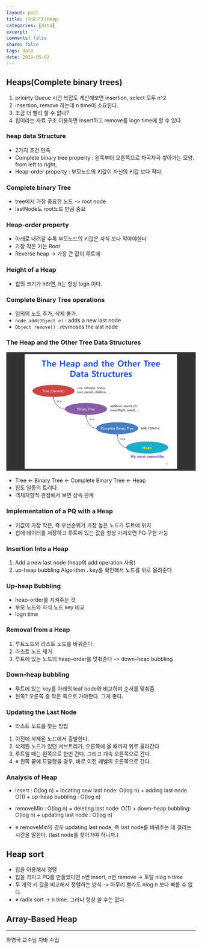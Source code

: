 ```yaml
---
layout: post
title: (자료구조)Heap
categories: [data]
excerpt: ' '
comments: false
share: false
tags: data
date: 2019-05-02
---
```


## Heaps(Complete binary trees)

1.  prioirty Queue 시간 복잡도 계산해보면 insertion, select 모두 n^2
2.  insertion, remove 하는데 n time이 소요된다.
3.  조금 더 빨리 할 수 없나?
4.  힙이라는 자료 구조 이용하면 insert하고 remove를 logn time에 할 수 있다.

### heap data Structure

- 2가지 조건 만족
- Complete binary tree property : 왼쪽부터 오른쪽으로 차곡차곡 쌓아가는 모양. from left to right,
- Heap-order property : 부모노드의 키값이 자신의 키값 보다 작다.

### Complete binary Tree

- tree에서 가장 중요한 노드 -> root node
- lastNode도 root노드 만큼 중요

### Heap-order property

- 아래로 내려갈 수록 부모노드의 키값은 자식 보다 작아야한다
- 가장 작은 키는 Root
- Reverse heap -> 가장 큰 값이 루트에

### Height of a Heap

- 힙의 크기가 h라면, h는 항상 logn 이다.

### Complete Binary Tree operations

- 임의의 노드 추가, 삭제 불가.
- `node add(Object e)` : adds a new last node
- `Object remove()` : revmoses the alst node

### The Heap and the Other Tree Data Structures

![No Image](/assets/posts/20190502/1.png)

- Tree <- Binary Tree <- Complete Binary Tree <- Heap
- 힙도 일종의 트리다.
- 객체지향적 관점에서 보면 상속 관계

### Implementation of a PQ with a Heap

- 키값이 가장 작은, 즉 우선순위가 가장 높은 노드가 루트에 위치
- 힙에 데이터를 저장하고 루트에 있는 값을 항상 가져오면 PQ 구현 가능

### Insertion Into a Heap

1. Add a new last node (heap의 add operation 사용)
2. up-heap bubbling Algorithm . key를 확인해서 노드를 위로 올려준다

### Up-heap Bubbling

- heap-order를 지켜주는 것
- 부모 노드와 자식 노드 key 비교
- logn time

### Removal from a Heap

1. 루트노드와 라스트 노드를 바꿔준다.
2. 라스트 노드 제거
3. 루트에 있는 노드의 heap-order를 맞춰준다 -> down-heap bubbling

### Down-heap bubbling

- 루트에 있는 key를 아래의 leaf node와 비교하며 순서를 맞춰줌
- 왼쪽? 오른쪽 중 작은 쪽으로 가야한다. 그게 좋다.

### Updating the Last Node

- 라스트 노드를 찾는 방법

1. 이전에 삭제된 노드에서 출발한다.
2. 삭제된 노드가 있던 서브트리가, 오른쪽에 올 때까지 위로 올라간다
3. 루트일 때는 왼쪽으로 한번 간다. 그리고 계속 오른쪽으로 간다.
4. ※ 왼쪽 끝에 도달했을 경우, 바로 이전 레벨의 오른쪽으로 간다.

### Analysis of Heap

- insert : O(log n) = locating new last node: O(log n) + adding last node O(1) + up-heap bubbling : O(log n)

- removeMin : O(log n) = deleting last node: O(1) + down-heap bubbling: O(log n) + updating last node : O(log n)

- ※ removeMin의 경우 updating last node, 즉 last node를 바꿔주는 데 걸리는 시간을 말한다. (last node를 찾아가야 하니까.)

## Heap sort

- 힙을 이용해서 정렬
- 힙을 가지고 PQ를 만들었다면 n번 insert, n번 remove -> 토탈 nlog n time
- 두 개의 키 값을 비교해서 정렬하는 방식 -> 아무리 빨라도 nlog n 보다 빠를 수 없다.
- ※ radix sort -> n time. 그러나 항상 쓸 수는 없다.

## Array-Based Heap

---

하영국 교수님 자바 수업
